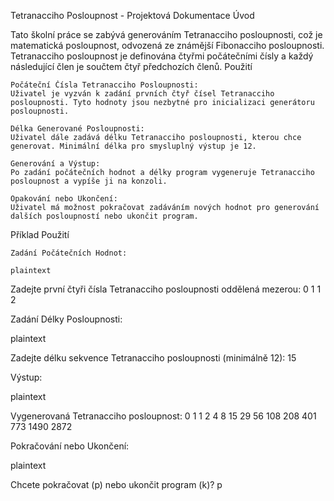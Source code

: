 Tetranacciho Posloupnost - Projektová Dokumentace
Úvod

Tato školní práce se zabývá generováním Tetranacciho posloupnosti, což je matematická posloupnost, odvozená ze známější Fibonacciho posloupnosti. Tetranacciho posloupnost je definována čtyřmi počátečními čísly a každý následující člen je součtem čtyř předchozích členů.
Použití

    Počáteční Čísla Tetranacciho Posloupnosti:
    Uživatel je vyzván k zadání prvních čtyř čísel Tetranacciho posloupnosti. Tyto hodnoty jsou nezbytné pro inicializaci generátoru posloupnosti.

    Délka Generované Posloupnosti:
    Uživatel dále zadává délku Tetranacciho posloupnosti, kterou chce generovat. Minimální délka pro smysluplný výstup je 12.

    Generování a Výstup:
    Po zadání počátečních hodnot a délky program vygeneruje Tetranacciho posloupnost a vypíše ji na konzoli.

    Opakování nebo Ukončení:
    Uživatel má možnost pokračovat zadáváním nových hodnot pro generování dalších posloupností nebo ukončit program.

Příklad Použití

    Zadání Počátečních Hodnot:

    plaintext

Zadejte první čtyři čísla Tetranacciho posloupnosti oddělená mezerou: 0 1 1 2

Zadání Délky Posloupnosti:

plaintext

Zadejte délku sekvence Tetranacciho posloupnosti (minimálně 12): 15

Výstup:

plaintext

Vygenerovaná Tetranacciho posloupnost: 0 1 1 2 4 8 15 29 56 108 208 401 773 1490 2872

Pokračování nebo Ukončení:

plaintext

Chcete pokračovat (p) nebo ukončit program (k)? p
